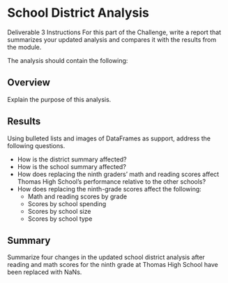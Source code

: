 # School District Analysis

Deliverable 3 Instructions
For this part of the Challenge, write a report that summarizes your updated analysis and compares it with the results from the module.

The analysis should contain the following:

## Overview
Explain the purpose of this analysis.

## Results
Using bulleted lists and images of DataFrames as support, address the following questions.

- How is the district summary affected?
- How is the school summary affected?
- How does replacing the ninth graders’ math and reading scores affect Thomas High School’s performance relative to the other schools?
- How does replacing the ninth-grade scores affect the following:
    - Math and reading scores by grade
    - Scores by school spending
    - Scores by school size
    - Scores by school type

## Summary
Summarize four changes in the updated school district analysis after reading and math scores for the ninth grade at Thomas High School have been replaced with NaNs.